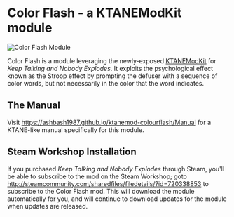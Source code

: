 # Color Flash - a KTANEModKit module

![Color Flash Module](https://ashbash1987.github.io/ktanemod-colourflash/Manual/img/Component.svg "Color Flash Module")

Color Flash is a module leveraging the newly-exposed [KTANEModKit](https://github.com/keeptalkinggame/ktanemodkit) for _Keep Talking and Nobody Explodes_. It exploits the psychological effect known as the Stroop effect by prompting the defuser with a sequence of color words, but not necessarily in the color that the word indicates.

## The Manual

Visit https://ashbash1987.github.io/ktanemod-colourflash/Manual for a KTANE-like manual specifically for this module.

## Steam Workshop Installation

If you purchased _Keep Talking and Nobody Explodes_ through Steam, you'll be able to subscribe to the mod on the Steam Workshop; goto http://steamcommunity.com/sharedfiles/filedetails/?id=720338853 to subscribe to the Color Flash mod. This will download the module automatically for you, and will continue to download updates for the module when updates are released.

